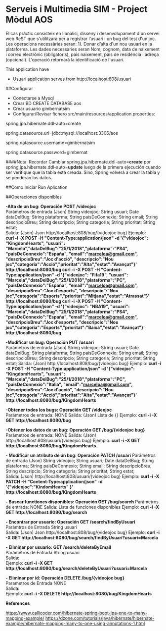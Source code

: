 # Serveis i Multimedia SIM - Project Mòdul AOS 



El cas pràctic consisteix en l'anàlisi, disseny i desenvolupament d'un servei web ReST que s'utilitzarà per a registrar l’usuari i un bug del test d'un joc. Les operacions necessàries seran: 1). Donar d’alta d'un nou usuari en la plataforma. Les dades necessàries seran Nom, cognom, data de naixement i correu electrònic (obligatoris), país naixement, país de residència i adreça (opcional). L'operació retornarà la identificació de l'usuari. 

This application have
* Usuari application serves from
http://localhost:808/usuari 

##Configurar
- Conectarse a Mysql
- Crear BD 
CREATE DATABASE aos
- Crear usuario gimbernatsim
- Configurar/Revisar fichero src/main/resources/application.properties:

spring.jpa.hibernate.ddl-auto=create

spring.datasource.url=jdbc:mysql://localhost:3306/aos

spring.datasource.username=gimbernatsim

spring.datasource.password=gimbernat

####Nota: Recordar
Cambiar spring.jpa.hibernate.ddl-auto=**create** por  
spring.jpa.hibernate.ddl-auto=**update** luego de la primera ejecución
cuando ser verifique que la tabla está creada. Sino, Spring volverá
a crear la tabla y se penderan los datos.

##Como Iniciar
    Run Aplication
    
##Operaciones disponibles

**-Alta de un bug: Operación POST /videojoc**		
	    Parámetros de entrada (Json)    String  videojoc;
                                        String  usuari;
                                        Date    dataDelBug;
                                        String  plataforma;
                                        String  paisDeConnexio;
                                        String  email;
                                        String  descripcioBreu;
                                        String  descripcio;
                                        String  categoria;
                                        String  prioritat;
                                        String  estat;  
	    Salida:    (Json)               Json http://localhost:808/bug/{videojoc bug} 
        Ejemplo:   
	     **curl -i -X POST -H "Content-Type:application/json" -d '{"videojoc": "KingdomHearts", "usuari": "Marcela","dataDelBug":"25/1/2018","plataforma":"PS4", "paisDeConnexio":"España", "email":"marceloa@gmail.com", "descripcioBreu":"Joc d'acció", "descripcio":"Nou joc","categoria":"Acció","prioritat":"Alta","estat":"Avançat"}' http://localhost:8080/bug
           curl -i -X POST -H "Content-Type:application/json" -d '{"videojoc": "Fifa19", "usuari": "Marcela","dataDelBug":"25/1/2018","plataforma":"PC", "paisDeConnexio":"España", "email":"marceloa@gmail.com", "descripcioBreu":"Joc d'esports", "descripcio":"Nou joc","categoria":"Esports","prioritat":"Mitjana","estat":"Atrassat"}' http://localhost:8080/bug
           curl -i -X POST -H "Content-Type:application/json" -d '{"videojoc": "NBA19", "usuari": "Marcela","dataDelBug":"25/1/2018","plataforma":"PS4", "paisDeConnexio":"España", "email":"marceloa@gmail.com", "descripcioBreu":"Joc d'esports", "descripcio":"Nou joc","categoria":"Esports","prioritat":"Baixa","estat":"Avançat"}' http://localhost:8080/bug**

**-Modificar un bug:  Operación PUT /usuari** 	
	    Parámetros de entrada (Json)    String  videojoc;
                                        String  usuari;
                                        Date    dataDelBug;
                                        String  plataforma;
                                        String  paisDeConnexio;
                                        String  email;
                                        String  descripcioBreu;
                                        String  descripcio;
                                        String  categoria;
                                        String  prioritat;
                                        String  estat; 
	    Salida:    (Json)               http://localhost:808/bug/{videojoc bug}
        Ejemplo: 
            **curl -i -X POST -H "Content-Type:application/json" -d '{"videojoc": "KingdomHearts", "usuari": "Marcela","dataDelBug":"25/1/2018","plataforma":"PC", "paisDeConnexio":"Italia", "email":"marceloa@gmail.com", "descripcioBreu":"Joc d'acció", "descripcio":"Nou joc","categoria":"Acció","prioritat":"Alta","estat":"Avançat"}' http://localhost:8080/bug/KingdomHearts**

**-Obtener todos los bugs: Operación GET /videojoc**  	
        Parámetros de entrada: NONE	
        Salida:  (Json)                  Lista de  {<bug>}
        Ejemplo: 
        **curl -i -X GET http://localhost:8080/bug**

**-Obtener los datos de un bug: Operación GET /bug/{videojoc bug}**  	
        Parámetros de entrada: NONE	
        Salida:    (Json)               http://localhost:808/usuari/{videojoc bug}
        Ejemplo: 
        **curl -i -X GET http://localhost:8080/bug/KingdomHearts**
	
**- Modificar un atributo de un bug: Operación PATCH /usuari** 
	    Parámetros de entrada (Json)    String  videojoc;
                                        String  usuari;
                                        Date    dataDelBug;
                                        String  plataforma;
                                        String  paisDeConnexio;
                                        String  email;
                                        String  descripcioBreu;
                                        String  descripcio;
                                        String  categoria;
                                        String  prioritat;
                                        String  estat;	
	    Salida:    (Json)               http://localhost:808/usuari/{videojoc bug}
        Ejemplo: 
        **curl -i -X PATCH -H "Content-Type:application/json" -d '{"videojoc":"KindomHearts" }' http://localhost:8080/bug/KingdomHearts**

**- Buscar functiones disponibles: Operación GET /bug/search**
        Parámetros de entrada: NONE	
        Salida:     Lista de funciones disponibles
        Ejemplo: 
        **curl -i -X GET http://localhost:8080/bug/search**
                
**- Encontrar por usuario: Operación  GET /search/findByUsuari** 	
        Parámtros de Entrada    String usuari 	
	    Salida:    (Json)               Json http://localhost:808/bug/{videojoc bug}
        Ejemplo: **curl -i -X GET  http://localhost:8080/bug/search/findByUsuari?usuari=Marcela**
        
**- Eliminar por usuario:   GET  /search/deleteByEmail**	
        Parámetros de Entrada    String usuari 	
	    Salida:     
        Ejemplo: **curl -i -X GET  http://localhost:8080/bug/search/deleteByUsuari?usuari=Marcela**


**- Eliminar por id: Operación DELETE /bug/{videojoc bug}** 	
        Parametros de Entrada    NONE 	
	    Salida:     
        Ejemplo: **curl -i -X DELETE  http://localhost:8080/bug/KingdomHearts**



**References**

https://www.callicoder.com/hibernate-spring-boot-jpa-one-to-many-mapping-example/
https://dzone.com/tutorials/java/hibernate/hibernate-example/hibernate-mapping-many-to-one-using-annotations-1.html


